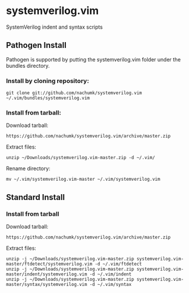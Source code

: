 systemverilog.vim
=================

SystemVerilog indent and syntax scripts

Pathogen Install
----------------

Pathogen is supported by putting the systemverilog.vim folder under the bundles directory.

### Install by cloning repository:

    git clone git://github.com/nachumk/systemverilog.vim ~/.vim/bundles/systemverilog.vim

### Install from tarball:

Download tarball:

    https://github.com/nachumk/systemverilog.vim/archive/master.zip

Extract files:

    unzip ~/Downloads/systemverilog.vim-master.zip -d ~/.vim/

Rename directory:

    mv ~/.vim/systemverilog.vim-master ~/.vim/systemverilog.vim

Standard Install
----------------

### Install from tarball

Download tarball:

    https://github.com/nachumk/systemverilog.vim/archive/master.zip

Extract files:

    unzip -j ~/Downloads/systemverilog.vim-master.zip systemverilog.vim-master/ftdetect/systemverilog.vim -d ~/.vim/ftdetect
    unzip -j ~/Downloads/systemverilog.vim-master.zip systemverilog.vim-master/indent/systemverilog.vim -d ~/.vim/indent
    unzip -j ~/Downloads/systemverilog.vim-master.zip systemverilog.vim-master/syntax/systemverilog.vim -d ~/.vim/syntax
